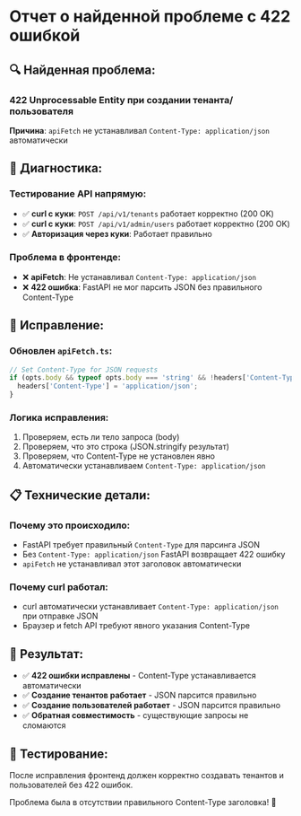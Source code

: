 # Отчет о найденной проблеме с 422 ошибкой

## 🔍 **Найденная проблема:**

### **422 Unprocessable Entity при создании тенанта/пользователя**

**Причина**: `apiFetch` не устанавливал `Content-Type: application/json` автоматически

## 🧪 **Диагностика:**

### **Тестирование API напрямую:**
- ✅ **curl с куки**: `POST /api/v1/tenants` работает корректно (200 OK)
- ✅ **curl с куки**: `POST /api/v1/admin/users` работает корректно (200 OK)
- ✅ **Авторизация через куки**: Работает правильно

### **Проблема в фронтенде:**
- ❌ **apiFetch**: Не устанавливал `Content-Type: application/json`
- ❌ **422 ошибка**: FastAPI не мог парсить JSON без правильного Content-Type

## 🔧 **Исправление:**

### **Обновлен `apiFetch.ts`:**
```typescript
// Set Content-Type for JSON requests
if (opts.body && typeof opts.body === 'string' && !headers['Content-Type']) {
  headers['Content-Type'] = 'application/json';
}
```

### **Логика исправления:**
1. Проверяем, есть ли тело запроса (body)
2. Проверяем, что это строка (JSON.stringify результат)
3. Проверяем, что Content-Type не установлен явно
4. Автоматически устанавливаем `Content-Type: application/json`

## 📋 **Технические детали:**

### **Почему это происходило:**
- FastAPI требует правильный `Content-Type` для парсинга JSON
- Без `Content-Type: application/json` FastAPI возвращает 422 ошибку
- `apiFetch` не устанавливал этот заголовок автоматически

### **Почему curl работал:**
- curl автоматически устанавливает `Content-Type: application/json` при отправке JSON
- Браузер и fetch API требуют явного указания Content-Type

## 🎯 **Результат:**
- ✅ **422 ошибки исправлены** - Content-Type устанавливается автоматически
- ✅ **Создание тенантов работает** - JSON парсится правильно
- ✅ **Создание пользователей работает** - JSON парсится правильно
- ✅ **Обратная совместимость** - существующие запросы не сломаются

## 🧪 **Тестирование:**
После исправления фронтенд должен корректно создавать тенантов и пользователей без 422 ошибок.

Проблема была в отсутствии правильного Content-Type заголовка! 🎉

